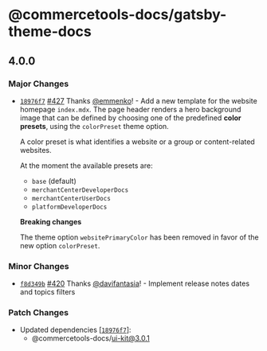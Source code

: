# @commercetools-docs/gatsby-theme-docs

## 4.0.0
### Major Changes



- [`18976f7`](https://github.com/commercetools/commercetools-docs-kit/commit/18976f7344f0d5a219641da75ee996741e2d7ac2) [#427](https://github.com/commercetools/commercetools-docs-kit/pull/427) Thanks [@emmenko](https://github.com/emmenko)! - Add a new template for the website homepage `index.mdx`. The page header renders a hero background image that can be defined by choosing one of the predefined **color presets**, using the `colorPreset` theme option.
  
  A color preset is what identifies a website or a group or content-related websites.
  
  At the moment the available presets are:
  
  - `base` (default)
  - `merchantCenterDeveloperDocs`
  - `merchantCenterUserDocs`
  - `platformDeveloperDocs`
  
  **Breaking changes**
  
  The theme option `websitePrimaryColor` has been removed in favor of the new option `colorPreset`.

### Minor Changes



- [`f8d349b`](https://github.com/commercetools/commercetools-docs-kit/commit/f8d349b6a4f9d552fb66cdf96241b7f259c862d4) [#420](https://github.com/commercetools/commercetools-docs-kit/pull/420) Thanks [@davifantasia](https://github.com/davifantasia)! - Implement release notes dates and topics filters


### Patch Changes

- Updated dependencies [[`18976f7`](https://github.com/commercetools/commercetools-docs-kit/commit/18976f7344f0d5a219641da75ee996741e2d7ac2)]:
  - @commercetools-docs/ui-kit@3.0.1
